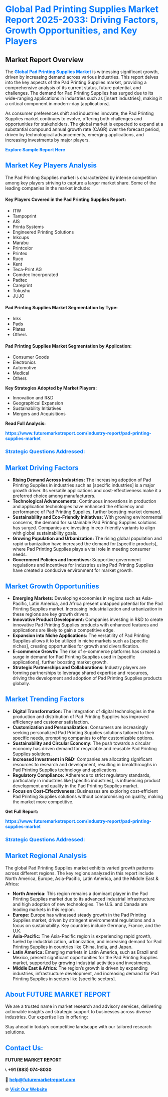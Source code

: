 <h1 style="color: #007BFF;">Global Pad Printing Supplies Market Report 2025-2033: Driving Factors, Growth Opportunities, and Key Players</h1>

<section id="overview">
<h2>Market Report Overview</h2>
<p>The <a href="https://www.futuremarketreport.com/industry-report/pad-printing-supplies-market" style="color: #007BFF; text-decoration: none;"><strong>Global Pad Printing Supplies Market</strong></a> is witnessing significant growth, driven by increasing demand across various industries. This report delves into the key aspects of the Pad Printing Supplies market, providing a comprehensive analysis of its current status, future potential, and challenges. The demand for Pad Printing Supplies has surged due to its wide-ranging applications in industries such as [insert industries], making it a critical component in modern-day [applications].</p>
<p>As consumer preferences shift and industries innovate, the Pad Printing Supplies market continues to evolve, offering both challenges and opportunities for stakeholders. The global market is expected to expand at a substantial compound annual growth rate (CAGR) over the forecast period, driven by technological advancements, emerging applications, and increasing investments by major players.</p>
</section>

<section id="overview">
<p><a href="https://www.futuremarketreport.com/request-sample/reportId=28376" style="color: #007BFF; text-decoration: none;"><strong>Explore Sample Report Here</strong></a></p>
</section>

<section id="key-players">
<h2 style="color: #007BFF;">Market Key Players Analysis</h2>
<p>The Pad Printing Supplies market is characterized by intense competition among key players striving to capture a larger market share. Some of the leading companies in the market include:</p>
<h4>Key Players Covered in the Pad Printing Supplies Report:</h4>
<ul><li>ITW</li><li>Tampoprint</li><li>AIS</li><li>Printa Systems</li><li>Engineered Printing Solutions</li><li>Inkcups</li><li>Marabu</li><li>Printcolor</li><li>Printex</li><li>Ruco</li><li>Kent</li><li>Teca-Print AG</li><li>Comdec Incorporated</li><li>Padtec</li><li>Careprint</li><li>Tokushu</li><li>JUJO</li></ul>
<h4>Pad Printing Supplies Market Segmentation by Type:</h4>
<ul><li>Inks</li><li>Pads</li><li>Plates</li><li>Others</li></ul>

<h4>Pad Printing Supplies Market Segmentation by Application:</h4>
<ul><li>Consumer Goods</li><li>Electronics</li><li>Automotive</li><li>Medical</li><li>Others</li></ul>
<p><strong>Key Strategies Adopted by Market Players:</strong></p>
<ul>
<li>Innovation and R&D</li>
<li>Geographical Expansion</li>
<li>Sustainability Initiatives</li>
<li>Mergers and Acquisitions</li>
</ul>
</section>

<section>
<p><strong>Read Full Analysis: </strong></p><a href="https://www.futuremarketreport.com/industry-report/pad-printing-supplies-market" style="color: #007BFF; text-decoration: none;"><strong>https://www.futuremarketreport.com/industry-report/pad-printing-supplies-market</strong></a>
<h3 style="color: #007BFF;">Strategic Questions Addressed:</h3>
</section>

<section id="driving-factors">
<h2 style="color: #007BFF;">Market Driving Factors</h2>
<ul>
<li><strong>Rising Demand Across Industries:</strong> The increasing adoption of Pad Printing Supplies in industries such as [specific industries] is a major growth driver. Its versatile applications and cost-effectiveness make it a preferred choice among manufacturers.</li>
<li><strong>Technological Advancements:</strong> Continuous innovations in production and application technologies have enhanced the efficiency and performance of Pad Printing Supplies, further boosting market demand.</li>
<li><strong>Sustainability and Eco-Friendly Initiatives:</strong> With growing environmental concerns, the demand for sustainable Pad Printing Supplies solutions has surged. Companies are investing in eco-friendly variants to align with global sustainability goals.</li>
<li><strong>Growing Population and Urbanization:</strong> The rising global population and rapid urbanization have increased the demand for [specific products], where Pad Printing Supplies plays a vital role in meeting consumer needs.</li>
<li><strong>Government Policies and Incentives:</strong> Supportive government regulations and incentives for industries using Pad Printing Supplies have created a conducive environment for market growth.</li>
</ul>
</section>

<section id="growth-opportunities">
<h2 style="color: #007BFF;">Market Growth Opportunities</h2>
<ul>
<li><strong>Emerging Markets:</strong> Developing economies in regions such as Asia-Pacific, Latin America, and Africa present untapped potential for the Pad Printing Supplies market. Increasing industrialization and urbanization in these regions are key growth drivers.</li>
<li><strong>Innovative Product Development:</strong> Companies investing in R&D to create innovative Pad Printing Supplies products with enhanced features and applications are likely to gain a competitive edge.</li>
<li><strong>Expansion into Niche Applications:</strong> The versatility of Pad Printing Supplies allows it to be utilized in niche markets such as [specific niches], creating opportunities for growth and diversification.</li>
<li><strong>E-commerce Growth:</strong> The rise of e-commerce platforms has created a surge in demand for Pad Printing Supplies used in [specific applications], further boosting market growth.</li>
<li><strong>Strategic Partnerships and Collaborations:</strong> Industry players are forming partnerships to leverage shared expertise and resources, driving the development and adoption of Pad Printing Supplies products globally.</li>
</ul>
</section>

<section id="trending-factors">
<h2 style="color: #007BFF;">Market Trending Factors</h2>
<ul>
<li><strong>Digital Transformation:</strong> The integration of digital technologies in the production and distribution of Pad Printing Supplies has improved efficiency and customer satisfaction.</li>
<li><strong>Customization and Personalization:</strong> Consumers are increasingly seeking personalized Pad Printing Supplies solutions tailored to their specific needs, prompting companies to offer customizable options.</li>
<li><strong>Sustainability and Circular Economy:</strong> The push towards a circular economy has driven demand for recyclable and reusable Pad Printing Supplies solutions.</li>
<li><strong>Increased Investment in R&D:</strong> Companies are allocating significant resources to research and development, resulting in breakthroughs in Pad Printing Supplies technology and applications.</li>
<li><strong>Regulatory Compliance:</strong> Adherence to strict regulatory standards, particularly in industries like [specific industries], is influencing product development and quality in the Pad Printing Supplies market.</li>
<li><strong>Focus on Cost-Effectiveness:</strong> Businesses are exploring cost-efficient Pad Printing Supplies solutions without compromising on quality, making the market more competitive.</li>
</ul>
</section>

<section>
<p><strong>Get Full Report: </strong></p><a href="https://www.futuremarketreport.com/industry-report/pad-printing-supplies-market" style="color: #007BFF; text-decoration: none;"><strong>https://www.futuremarketreport.com/industry-report/pad-printing-supplies-market</strong></a>
<h3 style="color: #007BFF;">Strategic Questions Addressed:</h3>
</section>


<section id="regional-analysis">
<h2 style="color: #007BFF;">Market Regional Analysis</h2>
<p>The global Pad Printing Supplies market exhibits varied growth patterns across different regions. The key regions analyzed in this report include North America, Europe, Asia-Pacific, Latin America, and the Middle East & Africa:</p>
<ul>
<li><strong>North America:</strong> This region remains a dominant player in the Pad Printing Supplies market due to its advanced industrial infrastructure and high adoption of new technologies. The U.S. and Canada are leading markets in this region.</li>
<li><strong>Europe:</strong> Europe has witnessed steady growth in the Pad Printing Supplies market, driven by stringent environmental regulations and a focus on sustainability. Key countries include Germany, France, and the U.K.</li>
<li><strong>Asia-Pacific:</strong> The Asia-Pacific region is experiencing rapid growth, fueled by industrialization, urbanization, and increasing demand for Pad Printing Supplies in countries like China, India, and Japan.</li>
<li><strong>Latin America:</strong> Emerging markets in Latin America, such as Brazil and Mexico, present significant opportunities for the Pad Printing Supplies market, supported by growing industrial activities and investments.</li>
<li><strong>Middle East & Africa:</strong> The region’s growth is driven by expanding industries, infrastructure development, and increasing demand for Pad Printing Supplies in sectors like [specific sectors].</li>
</ul>
</section>

<footer>
<h2 style="color: #007BFF;">About FUTURE MARKET REPORT</h2>
<p>We are a trusted name in market research and advisory services, delivering actionable insights and strategic support to businesses across diverse industries. Our expertise lies in offering:</p>

<p>Stay ahead in today’s competitive landscape with our tailored research solutions.</p>

<h2 style="color: #007BFF;">Contact Us:</h2>
<p><strong>FUTURE MARKET REPORT</strong></p>
<p>📞 <strong>+91 (883) 074-8030</strong></p>
<p>📧 <strong><a href="mailto:help@futuremarketreport.com" style="color: #007BFF;">help@futuremarketreport.com</a></strong></p>
<p>🌐 <strong><a href="https://www.futuremarketreport.com/" style="color: #007BFF;">Visit Our Website</a></strong></p>
</footer>